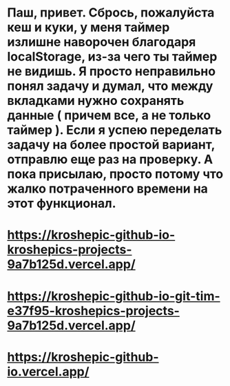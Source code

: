 # Паш, привет. Сбрось, пожалуйста кеш и куки, у меня таймер излишне наворочен благодаря localStorage, из-за чего ты таймер не видишь. Я просто неправильно понял задачу и думал, что между вкладками нужно сохранять данные ( причем все, а не только таймер ).  Если я успею переделать задачу на более простой вариант, отправлю еще раз на проверку. А пока присылаю, просто потому что жалко потраченного времени на этот функционал. 

# https://kroshepic-github-io-kroshepics-projects-9a7b125d.vercel.app/
# https://kroshepic-github-io-git-tim-e37f95-kroshepics-projects-9a7b125d.vercel.app/
# https://kroshepic-github-io.vercel.app/
